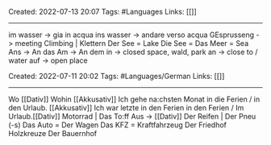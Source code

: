 Created: 2022-07-13 20:07
Tags: #Languages 
Links: [[]]
___
im wasser -> gia in acqua
ins wasser -> andare verso acqua
GEsprusseng -> meeting
Climbing | Klettern
Der See = Lake
Die See = Das Meer = Sea
Ans -> An das
Am -> An dem
in  -> closed space, wald, park
an -> close to / water
auf -> open place





Created: 2022-07-11 20:02
Tags: #Languages/German 
Links: [[]]
___

Wo [[Dativ]]
Wohin [[Akkusativ]]
Ich  gehe na:chsten Monat in die  Ferien / in den Urlaub. [[Akkusativ]]
Ich war letzte in den Ferien in den Ferien / Im Urlaub.[[Dativ]]
Motorrad | Das To:ff
Aus -> [[Dativ]]
Der Reifen | Der Pneu (-s)
Das Auto = Der Wagen
Das KFZ = Kraftfahrzeug
Der Friedhof
Holzkreuze
Der Bauernhof
